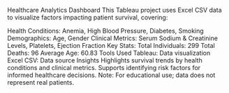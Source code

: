 Healthcare Analytics Dashboard
This Tableau project uses Excel CSV data to visualize factors impacting patient survival, covering:

Health Conditions: Anemia, High Blood Pressure, Diabetes, Smoking
Demographics: Age, Gender
Clinical Metrics: Serum Sodium & Creatinine Levels, Platelets, Ejection Fraction
Key Stats:
Total Individuals: 299
Total Deaths: 96
Average Age: 60.83
Tools Used
Tableau: Data visualization
Excel CSV: Data source
Insights
Highlights survival trends by health conditions and clinical metrics.
Supports identifying risk factors for informed healthcare decisions.
Note: For educational use; data does not represent real patients.
